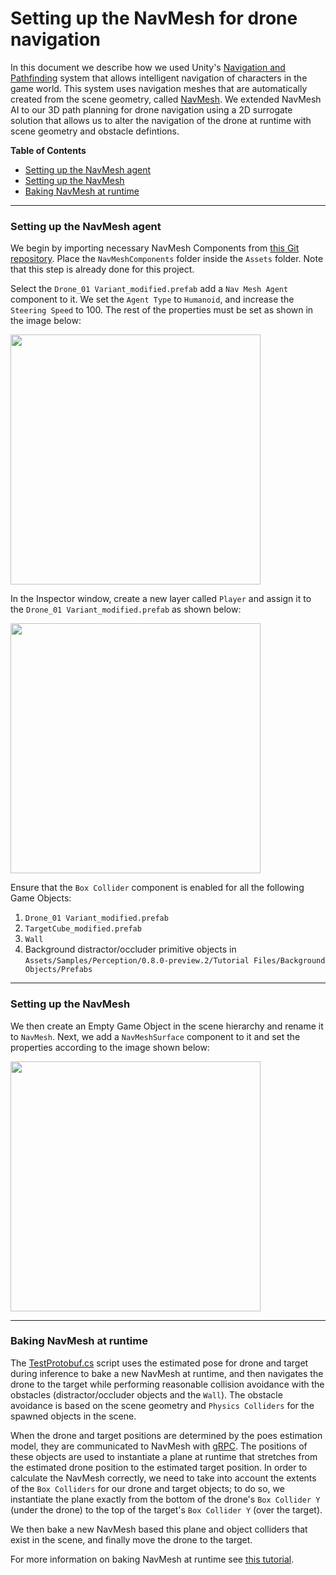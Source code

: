 # Setting up the NavMesh for drone navigation

In this document we describe how we used Unity's [Navigation and Pathfinding](https://docs.unity3d.com/Manual/Navigation.html) system that allows intelligent navigation of characters in the game world. This system uses navigation meshes that are automatically created from the scene geometry, called [NavMesh](https://docs.unity3d.com/ScriptReference/AI.NavMesh.html). 
We extended NavMesh AI to our 3D path planning for drone navigation using a 2D surrogate solution that allows us to alter the navigation of the drone at runtime with scene geometry and obstacle defintions.

**Table of Contents**
  - [Setting up the NavMesh agent](#step-1)
  - [Setting up the NavMesh](#step-2)
  - [Baking NavMesh at runtime](#step-3)

---

### <a name="step-1">Setting up the NavMesh agent</a>

We begin by importing necessary NavMesh Components from [this Git repository](https://github.com/Unity-Technologies/NavMeshComponents/tree/master/Assets/NavMeshComponents). Place the `NavMeshComponents` folder inside the `Assets` folder. Note that this step is already done for this project. 

Select the `Drone_01 Variant_modified.prefab` add a `Nav Mesh Agent` component to it. We set the `Agent Type` to `Humanoid`, and increase the `Steering Speed` to 100. The rest of the properties must be set as shown in the image below:

<img src="https://github.com/Unity-Technologies/ai-hw21-drone-pose-estimation-navigation/blob/readme/Documentation/images/NavMeshAgent.png" align="middle" width="400"/>

In the Inspector window, create a new layer called `Player` and assign it to the `Drone_01 Variant_modified.prefab` as shown below:

<img src="https://github.com/Unity-Technologies/ai-hw21-drone-pose-estimation-navigation/blob/readme/Documentation/images/InspectorLayer.png" align="middle" width="400"/>

Ensure that the `Box Collider` component is enabled for all the following Game Objects:
1. `Drone_01 Variant_modified.prefab`
2. `TargetCube_modified.prefab`
3. `Wall`
4. Background distractor/occluder primitive objects in `Assets/Samples/Perception/0.8.0-preview.2/Tutorial Files/Background Objects/Prefabs`

---

### <a name="step-2">Setting up the NavMesh</a>

We then create an Empty Game Object in the scene hierarchy and rename it to `NavMesh`. Next, we add a `NavMeshSurface` component to it and set the properties according to the image shown below:

<img src="https://github.com/Unity-Technologies/ai-hw21-drone-pose-estimation-navigation/blob/readme/Documentation/images/NavMeshSurface.png" align="middle" width="400"/>

---

### <a name="step-3">Baking NavMesh at runtime</a>

The [TestProtobuf.cs](https://github.com/Unity-Technologies/ai-hw21-drone-pose-estimation-navigation/blob/readme/trainSceneProject/Assets/Scripts/TestProtobuf.cs) script uses the estimated pose for drone and target during inference to bake a new NavMesh at runtime, and then navigates the drone to the target while performing reasonable collision avoidance with the obstacles (distractor/occluder objects and the `Wall`). The obstacle avoidance is based on the scene geometry and `Physics Colliders` for the spawned objects in the scene.

When the drone and target positions are determined by the poes estimation model, they are communicated to NavMesh with [gRPC](https://github.com/Unity-Technologies/ai-hw21-drone-pose-estimation-navigation/blob/readme/Documentation/1_set_up_grpc_pipeline.md). The positions of these objects are used to instantiate a plane at runtime that stretches from the estimated drone position to the estimated target position. In order to calculate the NavMesh correctly, we need to take into account the extents of the `Box Colliders` for our drone and target objects; to do so, we instantiate the plane exactly from the bottom of the drone's `Box Collider Y` (under the drone) to the top of the target's `Box Collider Y` (over the target).

We then bake a new NavMesh based this plane and object colliders that exist in the scene, and finally move the drone to the target.

For more information on baking NavMesh at runtime see [this tutorial](https://learn.unity.com/tutorial/runtime-navmesh-generation#).

